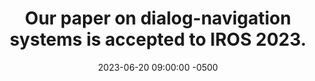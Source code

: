 ---
layout: post
title: Our paper on dialog-navigation systems is accepted to IROS 2023.
date: 2023-06-20 09:00:00 -0500
tags:
- Conference
---